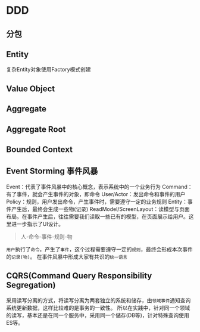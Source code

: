 ﻿
# DDD 

## 分包


## Entity
复杂Entity对象使用Factory模式创建

## Value Object

## Aggregate

## Aggregate Root

## Bounded Context

## Event Storming 事件风暴
Event：代表了事件风暴中的核心概念，表示系统中的一个业务行为
Command：有了事件，就会产生事件的对象，即命令
User/Actor：发出命令和事件的用户
Policy：规则，用户发出命令，产生事件时，需要遵守一定的业务规则
Entity：事件产生后，最终会生成一些物(记录)
ReadModel/ScreenLayout：读模型与页面布局。在事件产生后，往往需要我们读取一些已有的模型，在页面展示给用户。这里进一步指示了UI设计。
>人-命令-事件-规则-物  

`用户`执行了`命令`，产生了`事件`，这个过程需要遵守一定的`规则`，最终会形成本次事件的`记录(物)`。
在事件风暴中形成大家有共识的`统一语言`

## CQRS(Command Query Responsibility Segregation)
采用读写分离的方式，将读写分离为两套独立的系统和储存，由`领域事件`通知查询系统更新数据，这样比较难的是事务的一致性。
所以在实践中，针对同一个领域的读写，基本还是在同一个服务中，采用同一个储存(DB等)，针对特殊查询使用ES等。
